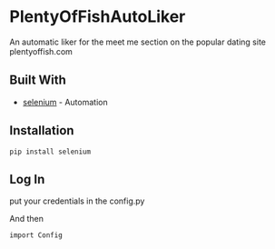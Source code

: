 # PlentyOfFishAutoLiker
An automatic liker for the meet me section on the popular dating site plentyoffish.com

Built With
-----------
* [selenium](https://www.seleniumhq.org/) - Automation


Installation
---------------
```
pip install selenium
```

Log In 
-----------
put your credentials in the config.py 

And then 

```
import Config
```

